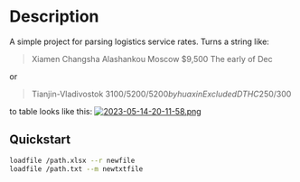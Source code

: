 # Description
A simple project for parsing logistics service rates.
Turns a string like:
> Xiamen	Changsha	Alashankou	Moscow	$9,500 	The early of Dec

or
> Tianjin-Vladivostok $3100/5200/5200 by huaxin Excluded DTHC$250/300

to table looks like this:
[![2023-05-14-20-11-58.png](https://i.postimg.cc/Z5LzkDRG/2023-05-14-20-11-58.png)](https://postimg.cc/YvjsYRQR)


## Quickstart
```bash
loadfile /path.xlsx --r newfile
loadfile /path.txt --m newtxtfile
```
